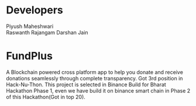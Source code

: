 
# Developers
  Piyush Maheshwari  
  Raswanth Rajangam
  Darshan Jain



# FundPlus
A Blockchain powered cross platform app to help you donate and receive donations seamlessly through complete transparency. 
Got 3rd position in Hack-Nu-Thon.
This project is selected in Binance Build for Bharat Hackathon Phase 1, even we have build it on binance smart chain in Phase 2 of this Hackathon(Got in top 20). 
